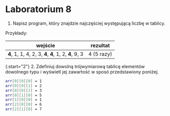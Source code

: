 # Laboratorium 8

1. Napisz program, który znajdzie najczęściej występującą liczbę w tablicy.

Przykłady:

| wejście | rezultat |
 | ------ | ------ |
 | **4**, 1, 1, 4, 2, 3, **4**, **4**, 1, 2, **4**, 9, 3 |	4 (5 razy) |
 
{:start="2"}
2. Zdefiniuj dowolną trójwymiarową tablicę elementów dowolnego typu i wyświetl jej zawartość w sposó przedstawiony poniżej.

```bash
arr[0][0][0] = 1
arr[0][0][1] = 2
arr[0][0][2] = 3
arr[0][1][0] = 5
arr[1][0][0] = 1
arr[2][0][0] = 6
arr[2][1][0] = 7
```